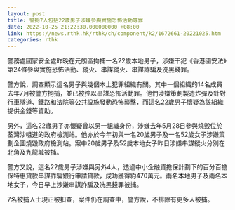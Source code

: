 ```yaml
---
layout: post
title: 警拘7人包括22歲男子涉嫌參與實施恐怖活動等罪
date: 2022-10-25 21:22:30.000000000 +08:00
link: https://news.rthk.hk/rthk/ch/component/k2/1672661-20221025.htm
categories: rthk
---
```


警務處國家安全處昨晚在元朗區拘捕一名22歲本地男子，涉嫌干犯《香港國安法》第24條參與實施恐怖活動、縱火、串謀縱火、串謀詐騙及洗黑錢罪。
 
警方說，調查顯示這名男子與幾個本土犯罪組織有關。其中一個組織的14名成員去年7月被警方拘捕，並已被控以串謀恐怖活動罪。他們涉嫌策劃製造炸彈及針對行車隧道、鐵路和法院等公共設施發動恐怖襲擊，而這名22歲男子懷疑為該組織提供金錢等資助。
 
另外，這名22歲男子亦懷疑曾以另一組織身份，涉嫌去年5月28日參與燒毀位於荃灣沙咀道的政府檢測站。他亦於今年初與一名20歲男子及一名52歲女子涉嫌策劃企圖燒毀政府檢測站。案中20歲男子及52歲本地女子昨日涉嫌串謀縱火分別在北角及九龍城被捕。
 
警方又說，這名22歲男子涉嫌與另外4人，透過中小企融資擔保計劃下的百分百擔保特惠貸款串謀詐騙銀行申請貸款，成功獲得約470萬元。兩名本地男子及兩名本地女子，今日早上涉嫌串謀詐騙及洗黑錢罪被捕。
 
7名被捕人士現正被扣查，案件仍在調查中，警方說，不排除有更多人被捕。
